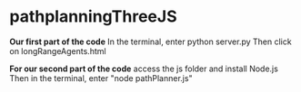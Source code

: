 # pathplanningThreeJS
**Our first part of the code**
In the terminal, enter python server.py
Then click on longRangeAgents.html

**For our second part of the code**
access the js folder and install Node.js
Then in the terminal, enter "node pathPlanner.js"
